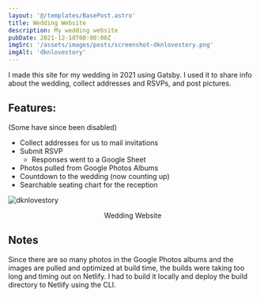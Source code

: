 ```yaml
---
layout: '@/templates/BasePost.astro'
title: Wedding Website
description: My wedding website
pubDate: 2021-12-18T00:00:00Z
imgSrc: '/assets/images/posts/screenshot-dknlovestory.png'
imgAlt: 'dknlovestory'
---
```


I made this site for my wedding in 2021 using Gatsby. I used it to share info about the wedding, collect addresses and RSVPs, and post pictures.

## Features:
(Some have since been disabled)

- Collect addresses for us to mail invitations
- Submit RSVP
  - Responses went to a Google Sheet
- Photos pulled from Google Photos Albums
- Countdown to the wedding (now counting up)
- Searchable seating chart for the reception


![dknlovestory](/assets/images/posts/screenshot-dknlovestory.png 'Wedding Website')
<figcaption align="center">Wedding Website</figcaption>

## Notes
Since there are so many photos in the Google Photos albums and the images are pulled and optimized at build time, the builds were taking too long and timing out on Netlify. I had to build it locally and deploy the build directory to Netlify using the CLI. 